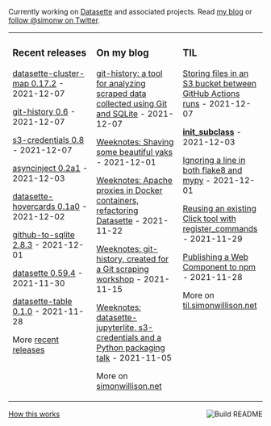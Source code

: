 Currently working on [Datasette](https://datasette.io/) and associated projects. Read [my blog](https://simonwillison.net/) or [follow @simonw on Twitter](https://twitter.com/simonw).

<table><tr><td valign="top" width="33%">

### Recent releases
<!-- recent_releases starts -->
[datasette-cluster-map 0.17.2](https://github.com/simonw/datasette-cluster-map/releases/tag/0.17.2) - 2021-12-07

[git-history 0.6](https://github.com/simonw/git-history/releases/tag/0.6) - 2021-12-07

[s3-credentials 0.8](https://github.com/simonw/s3-credentials/releases/tag/0.8) - 2021-12-07

[asyncinject 0.2a1](https://github.com/simonw/asyncinject/releases/tag/0.2a1) - 2021-12-03

[datasette-hovercards 0.1a0](https://github.com/simonw/datasette-hovercards/releases/tag/0.1a0) - 2021-12-02

[github-to-sqlite 2.8.3](https://github.com/dogsheep/github-to-sqlite/releases/tag/2.8.3) - 2021-12-01

[datasette 0.59.4](https://github.com/simonw/datasette/releases/tag/0.59.4) - 2021-11-30

[datasette-table 0.1.0](https://github.com/simonw/datasette-table/releases/tag/0.1.0) - 2021-11-28
<!-- recent_releases ends -->
More [recent releases](https://github.com/simonw/simonw/blob/main/releases.md)
</td><td valign="top" width="34%">

### On my blog
<!-- blog starts -->
[git-history: a tool for analyzing scraped data collected using Git and SQLite](http://simonwillison.net/2021/Dec/7/git-history/) - 2021-12-07

[Weeknotes: Shaving some beautiful yaks](http://simonwillison.net/2021/Dec/1/beautiful-yaks/) - 2021-12-01

[Weeknotes: Apache proxies in Docker containers, refactoring Datasette](http://simonwillison.net/2021/Nov/22/apache-proxies-datasette/) - 2021-11-22

[Weeknotes: git-history, created for a Git scraping workshop](http://simonwillison.net/2021/Nov/15/weeknotes-git-history/) - 2021-11-15

[Weeknotes: datasette-jupyterlite, s3-credentials and a Python packaging talk](http://simonwillison.net/2021/Nov/5/datasette-jupyterlite/) - 2021-11-05
<!-- blog ends -->
More on [simonwillison.net](https://simonwillison.net/)
</td><td valign="top" width="33%">

### TIL
<!-- tils starts -->
[Storing files in an S3 bucket between GitHub Actions runs](https://til.simonwillison.net/github-actions/s3-bucket-github-actions) - 2021-12-07

[__init_subclass__](https://til.simonwillison.net/python/init-subclass) - 2021-12-03

[Ignoring a line in both flake8 and mypy](https://til.simonwillison.net/python/ignore-both-flake8-and-mypy) - 2021-12-01

[Reusing an existing Click tool with register_commands](https://til.simonwillison.net/datasette/reuse-click-for-register-commands) - 2021-11-29

[Publishing a Web Component to npm](https://til.simonwillison.net/npm/publish-web-component) - 2021-11-28
<!-- tils ends -->
More on [til.simonwillison.net](https://til.simonwillison.net/)
</td></tr></table>

<a href="https://github.com/simonw/simonw/actions"><img src="https://github.com/simonw/simonw/workflows/Build%20README/badge.svg" align="right" alt="Build README"></a> <a href="https://simonwillison.net/2020/Jul/10/self-updating-profile-readme/">How this works</a>
